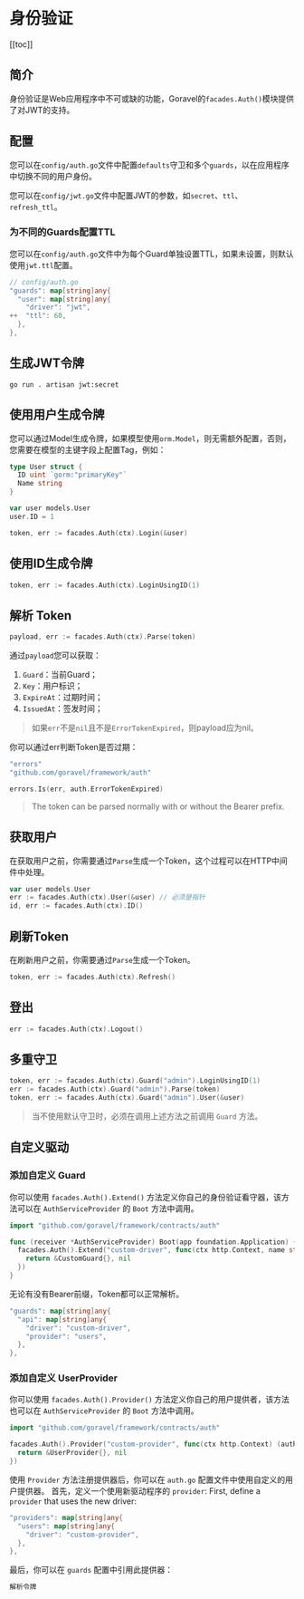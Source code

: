 # 身份验证

[[toc]]

## 简介

身份验证是Web应用程序中不可或缺的功能，Goravel的`facades.Auth()`模块提供了对JWT的支持。

## 配置

您可以在`config/auth.go`文件中配置`defaults`守卫和多个`guards`，以在应用程序中切换不同的用户身份。

您可以在`config/jwt.go`文件中配置JWT的参数，如`secret`、`ttl`、`refresh_ttl`。

### 为不同的Guards配置TTL

您可以在`config/auth.go`文件中为每个Guard单独设置TTL，如果未设置，则默认使用`jwt.ttl`配置。

```go
// config/auth.go
"guards": map[string]any{
  "user": map[string]any{
    "driver": "jwt",
++  "ttl": 60,
  },
},
```

## 生成JWT令牌

```shell
go run . artisan jwt:secret
```

## 使用用户生成令牌

您可以通过Model生成令牌，如果模型使用`orm.Model`，则无需额外配置，否则，您需要在模型的主键字段上配置Tag，例如：

```go
type User struct {
  ID uint `gorm:"primaryKey"`
  Name string
}

var user models.User
user.ID = 1

token, err := facades.Auth(ctx).Login(&user)
```

## 使用ID生成令牌

```go
token, err := facades.Auth(ctx).LoginUsingID(1)
```

## 解析 Token

```go
payload, err := facades.Auth(ctx).Parse(token)
```

通过`payload`您可以获取：

1. `Guard`：当前Guard；
2. `Key`：用户标识；
3. `ExpireAt`：过期时间；
4. `IssuedAt`：签发时间；

> 如果`err`不是`nil`且不是`ErrorTokenExpired`，则payload应为nil。

你可以通过err判断Token是否过期：

```go
"errors"
"github.com/goravel/framework/auth"

errors.Is(err, auth.ErrorTokenExpired)
```

> The token can be parsed normally with or without the Bearer prefix.

## 获取用户

在获取用户之前，你需要通过`Parse`生成一个Token，这个过程可以在HTTP中间件中处理。

```go
var user models.User
err := facades.Auth(ctx).User(&user) // 必须是指针
id, err := facades.Auth(ctx).ID()
```

## 刷新Token

在刷新用户之前，你需要通过`Parse`生成一个Token。

```go
token, err := facades.Auth(ctx).Refresh()
```

## 登出

```go
err := facades.Auth(ctx).Logout()
```

## 多重守卫

```go
token, err := facades.Auth(ctx).Guard("admin").LoginUsingID(1)
err := facades.Auth(ctx).Guard("admin").Parse(token)
token, err := facades.Auth(ctx).Guard("admin").User(&user)
```

> 当不使用默认守卫时，必须在调用上述方法之前调用 `Guard` 方法。

## 自定义驱动

### 添加自定义 Guard

你可以使用 `facades.Auth().Extend()` 方法定义你自己的身份验证看守器，该方法可以在 `AuthServiceProvider` 的 `Boot` 方法中调用。

```go
import "github.com/goravel/framework/contracts/auth"

func (receiver *AuthServiceProvider) Boot(app foundation.Application) {
  facades.Auth().Extend("custom-driver", func(ctx http.Context, name string, userProvider auth.UserProvider) (auth.GuardDriver, error) {
    return &CustomGuard{}, nil
  })
}
```

无论有没有Bearer前缀，Token都可以正常解析。

```go
"guards": map[string]any{
  "api": map[string]any{
    "driver": "custom-driver",
    "provider": "users",
  },
},
```

### 添加自定义 UserProvider

你可以使用 `facades.Auth().Provider()` 方法定义你自己的用户提供者，该方法也可以在 `AuthServiceProvider` 的 `Boot` 方法中调用。

```go
import "github.com/goravel/framework/contracts/auth"

facades.Auth().Provider("custom-provider", func(ctx http.Context) (auth.UserProvider, error) {
  return &UserProvider{}, nil
})
```

使用 `Provider` 方法注册提供器后，你可以在 `auth.go` 配置文件中使用自定义的用户提供器。 首先，定义一个使用新驱动程序的 `provider`: First, define a `provider` that uses the new driver:

```go
"providers": map[string]any{
  "users": map[string]any{
    "driver": "custom-provider",
  },
},
```

最后，你可以在 `guards` 配置中引用此提供器：

```go
解析令牌
```
